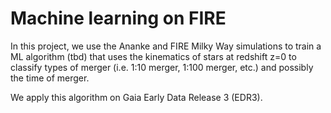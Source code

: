 # Machine learning on FIRE

In this project, we use the Ananke and FIRE Milky Way simulations to train a ML algorithm (tbd) 
that uses the kinematics of stars at redshift z=0 to classify types of merger
(i.e. 1:10 merger, 1:100 merger, etc.) and possibly the time of merger.

We apply this algorithm on Gaia Early Data Release 3 (EDR3).




